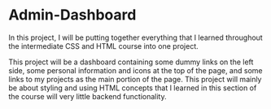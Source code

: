 # Admin-Dashboard

In this project, I will be putting together everything that I learned throughout the intermediate CSS and HTML course into one project.

This project will be a dashboard containing some dummy links on the left side, some personal information and icons at the top of the page, and some links to my projects as the main portion of the page. This project will mainly be about styling and using HTML concepts that I learned in this section of the course will very little backend functionality. 